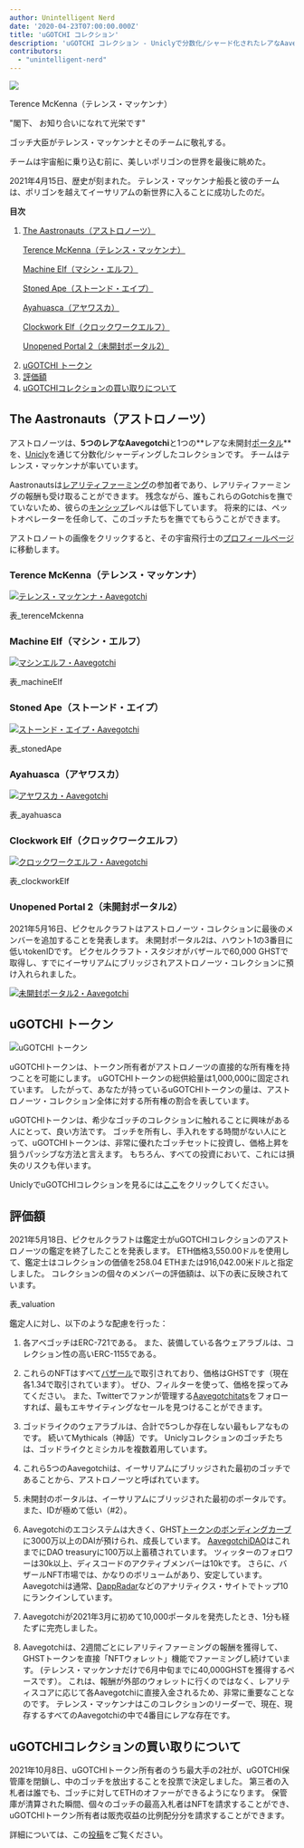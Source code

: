 ```yaml
---
author: Unintelligent Nerd
date: '2020-04-23T07:00:00.000Z'
title: 'uGOTCHI コレクション'
description: 'uGOTCHI コレクション - Uniclyで分数化/シャード化されたレアなAavegotchiのセット'
contributors:
  - "unintelligent-nerd"
---
```


<div class="headerImageContainer">
<img class="headerImage" src="/ugotchi/terence-mckenna.svg">
<p class="headerImageText">Terence McKenna（テレンス・マッケンナ）</p>
</div>

"閣下、 お知り合いになれて光栄です"

ゴッチ大臣がテレンス・マッケンナとそのチームに敬礼する。

チームは宇宙船に乗り込む前に、美しいポリゴンの世界を最後に眺めた。

2021年4月15日、歴史が刻まれた。 テレンス・マッケンナ船長と彼のチームは、ポリゴンを越えてイーサリアムの新世界に入ることに成功したのだ。

<div class="contentsBox">

**目次**

<ol>
<li><a href=#the-aastronauts>The Aastronauts（アストロノーツ）</a></li>
<p><a href=#terence-mckenna>Terence McKenna（テレンス・マッケンナ）</a></p>
<p><a href=#machine-elf>Machine Elf（マシン・エルフ）</a></p>
<p><a href=#stoned-ape>Stoned Ape（ストーンド・エイプ）</a></p>
<p><a href=#ayahuasca>Ayahuasca（アヤワスカ）</a></p>
<p><a href=#clockwork-elf>Clockwork Elf（クロックワークエルフ）</a></p>
<p><a href=#unopened-portal-2>Unopened Portal 2（未開封ポータル2）</a></p>
<li><a href=#ugotchi-token>uGOTCHI トークン</a></li>
<li><a href=#valuation>評価額</a></li>
<li><a href=#buyout-of-the-ugotchi-collection>uGOTCHIコレクションの買い取りについて</a></li>
</ol>

</div>

## The Aastronauts（アストロノーツ）

アストロノーツは、**5つのレアなAavegotchi**と1つの**レアな未開封[ポータル](/portals)**を、[Unicly](https://www.unic.ly/)を通じて分数化/シャーディングしたコレクションです。 チームはテレンス・マッケンナが率いています。

Aastronautsは[レアリティファーミング](/rarity-farming)の参加者であり、レアリティファーミングの報酬も受け取ることができます。 残念ながら、誰もこれらのGotchisを撫でていないため、彼らの[キンシップ](/traits#kinship)レベルは低下しています。 将来的には、ペットオペレーターを任命して、このゴッチたちを撫でてもらうことができます。

アストロノートの画像をクリックすると、その宇宙飛行士の[プロフィールページ](/aavegotchi-profile)に移動します。

### Terence McKenna（テレンス・マッケンナ）

<a href="https://aavegotchi.com/gotchi/1549" target="_blank"><img src = "/ugotchi/terence-mckenna.svg" alt = "テレンス・マッケンナ・Aavegotchi"></a>

表_terenceMckenna

### Machine Elf（マシン・エルフ）

<a href="https://aavegotchi.com/gotchi/8062" target="_blank"><img src = "/ugotchi/machine-elf.svg" alt = "マシンエルフ・Aavegotchi"></a>

表_machineElf

### Stoned Ape（ストーンド・エイプ）

<a href="https://aavegotchi.com/gotchi/4479" target="_blank"><img src = "/ugotchi/stoned-ape.svg" alt = "ストーンド・エイプ・Aavegotchi"></a>

表_stonedApe

### Ayahuasca（アヤワスカ）

<a href="https://aavegotchi.com/gotchi/9106" target="_blank"><img src = "/ugotchi/ayahuasca.svg" alt = "アヤワスカ・Aavegotchi"></a>

表_ayahuasca

### Clockwork Elf（クロックワークエルフ）

<a href="https://aavegotchi.com/gotchi/1306" target="_blank"><img src = "/ugotchi/clockwork-elf.svg" alt = "クロックワークエルフ・Aavegotchi"></a>

表_clockworkElf

### Unopened Portal 2（未開封ポータル2）

2021年5月16日、ピクセルクラフトはアストロノーツ・コレクションに最後のメンバーを追加することを発表します。 未開封ポータル2は、ハウント1の3番目に低いtokenIDです。 ピクセルクラフト・スタジオがバザールで60,000 GHSTで取得し、すでにイーサリアムにブリッジされアストロノーツ・コレクションに預け入れられました。

<a href="https://aavegotchi.com/portal/2" target="_blank"><img src = "/ugotchi/unopened-portal-2.svg" alt = "未開封ポータル2・Aavegotchi"></a>

## uGOTCHI トークン

<img src = "/ugotchi/ugotchi-token.svg" alt = "uGOTCHI トークン" />

uGOTCHIトークンは、トークン所有者がアストロノーツの直接的な所有権を持つことを可能にします。 uGOTCHIトークンの総供給量は1,000,000に固定されています。 したがって、あなたが持っているuGOTCHIトークンの量は、アストロノーツ・コレクション全体に対する所有権の割合を表しています。

uGOTCHIトークンは、希少なゴッチのコレクションに触れることに興味がある人にとって、良い方法です。 ゴッチを所有し、手入れをする時間がない人にとって、uGOTCHIトークンは、非常に優れたゴッチセットに投資し、価格上昇を狙うパッシブな方法と言えます。 もちろん、すべての投資において、これには損失のリスクも伴います。

UniclyでuGOTCHIコレクションを見るには[ここ](https://www.app.unic.ly/#/utoken-contract/0x30c2a84aed6db30e31cf4d7059b1836c12c68068)をクリックしてください。

## 評価額

2021年5月18日、ピクセルクラフトは鑑定士がuGOTCHIコレクションのアストロノーツの鑑定を終了したことを発表します。 ETH価格3,550.00ドルを使用して、鑑定士はコレクションの価値を258.04 ETHまたは916,042.00米ドルと指定しました。 コレクションの個々のメンバーの評価額は、以下の表に反映されています。

表_valuation

鑑定人に対し、以下のような配慮を行った：

1. 各アベゴッチはERC-721である。 また、装備している各ウェアラブルは、コレクション性の高いERC-1155である。

2. これらのNFTはすべて[バザール](/baazaar)で取引されており、価格はGHSTです（現在各1.34で取引されています）。 ぜひ、フィルターを使って、価格を探ってみてください。 また、Twitterでファンが管理する[Aavegotchitats](https://twitter.com/GotchiStats)をフォローすれば、最もエキサイティングなセールを見つけることができます。

3. ゴッドライクのウェアラブルは、合計で5つしか存在しない最もレアなものです。 続いてMythicals（神話）です。 Uniclyコレクションのゴッチたちは、ゴッドライクとミシカルを複数着用しています。

4. これら5つのAavegotchiは、イーサリアムにブリッジされた最初のゴッチであることから、アストロノーツと呼ばれています。

5. 未開封のポータルは、イーサリアムにブリッジされた最初のポータルです。 また、IDが極めて低い（#2）。

6. Aavegotchiのエコシステムは大きく、GHST[トークンのボンディングカーブ](/curve)に3000万以上のDAIが預けられ、成長しています。 [AavegotchiDAO](/dao)はこれまでにDAO treasuryに100万以上蓄積されています。 ツィッターのフォロワーは30k以上、ディスコードのアクティブメンバーは10kです。 さらに、バザールNFT市場では、かなりのボリュームがあり、安定しています。 Aavegotchiは通常、[DappRadar](https://dappradar.com/)などのアナリティクス・サイトでトップ10にランクインしています。

7. Aavegotchiが2021年3月に初めて10,000ポータルを発売したとき、1分も経たずに完売しました。

8. Aavegotchiは、2週間ごとにレアリティファーミングの報酬を獲得して、GHSTトークンを直接「NFTウォレット」機能でファーミングし続けています。 (テレンス・マッケンナだけで6月中旬までに40,000GHSTを獲得するペースです）。 これは、報酬が外部のウォレットに行くのではなく、レアリティスコアに応じて各Aavegotchiに直接入金されるため、非常に重要なことなのです。 テレンス・マッケンナはこのコレクションのリーダーで、現在、現存するすべてのAavegotchiの中で4番目にレアな存在です。

## uGOTCHIコレクションの買い取りについて

2021年10月8日、uGOTCHIトークン所有者のうち最大手の2社が、uGOTCHI保管庫を閉鎖し、中のゴッチを放出することを投票で決定しました。 第三者の入札者は誰でも、ゴッチに対してETHのオファーができるようになります。 保管庫が清算された瞬間、個々のゴッチの最高入札者はNFTを請求することができ、uGOTCHIトークン所有者は販売収益の比例配分分を請求することができます。

詳細については、この[投稿](https://medium.com/unicly/countdown-for-the-aavegotchi-aastronauts-aauction-940972456277)をご覧ください。